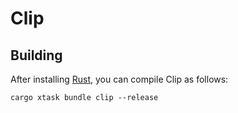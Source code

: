 # Clip

## Building

After installing [Rust](https://rustup.rs/), you can compile Clip as follows:

```shell
cargo xtask bundle clip --release
```
